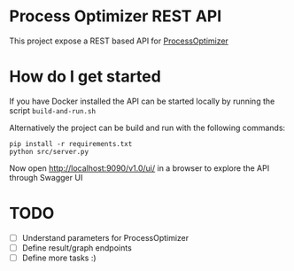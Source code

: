 # Process Optimizer REST API #

This project expose a REST based API for [ProcessOptimizer](https://github.com/novonordisk-research/ProcessOptimizer)

# How do I get started

If you have Docker installed the API can be started locally by running the script `build-and-run.sh`

Alternatively the project can be build and run with the following commands:

    pip install -r requirements.txt
    python src/server.py

Now open [http://localhost:9090/v1.0/ui/](http://localhost:9090/v1.0/ui/) in a browser to explore the API through Swagger UI

# TODO

- [ ] Understand parameters for ProcessOptimizer
- [ ] Define result/graph endpoints
- [ ] Define more tasks :)
